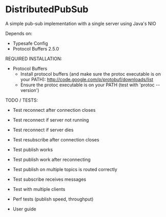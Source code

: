 DistributedPubSub
=================

A simple pub-sub implementation with a single server using Java's NIO

Depends on:
* Typesafe Config
* Protocol Buffers 2.5.0


REQUIRED INSTALLATION:

* Protocol Buffers
	- Install protocol buffers (and make sure the protoc executable is on your PATH): http://code.google.com/p/protobuf/downloads/list
	- Ensure the protoc executable is on your PATH (test with 'protoc --version')
	
	
TODO / TESTS:

- Test reconnect after connection closes
- Test reconnect if server not running
- Test reconnect if server dies
- Test resubscribe after connection closes
- Test publish works
- Test publish work after reconnecting
- Test publish on multiple topics is routed correctly
- Test subscribe receives messages
- Test with multiple clients

- Perf tests (publish speed, throughput)
- User guide